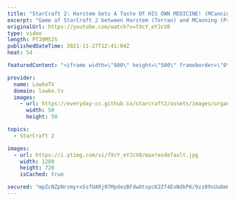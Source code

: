 ```yaml
---
title: "StarCraft 2: Harstem Gets A Taste Of HIS OWN MEDICINE! (MCanning vs Harstem)"
excerpt: "Game of StarCraft 2 between Harstem (Terran) and MCanning (Protoss). Normally Harstem plays with Protoss, but recently he's been practicing Terran as well.  If you have an awesome game of StarCraft 2 you can submit it to replays@lowko.tv and I might cast your game in the future.  MCanning on Twitch:"
originalUrl: https://youtube.com/watch?v=fXcY_eYJcV8
type: video
length: PT39M52S
publishedDateTime: 2021-11-27T12:41:04Z
heat: 54

featuredContent: "<iframe width=\"800\" height=\"500\" frameborder=\"0\" src=\"https://www.youtube.com/embed/fXcY_eYJcV8\" allow=\"accelerometer; autoplay; encrypted-media; gyroscope; picture-in-picture\" allowfullscreen></iframe>"

provider:
  name: LowkoTV
  domain: lowko.tv
  images:
    - url: https://everyday-cc.github.io/starcraft2/assets/images/organizations/lowko.tv-50x50.jpg
      width: 50
      height: 50

topics:
  - StarCraft 2

images:
  - url: https://i.ytimg.com/vi/fXcY_eYJcV8/maxresdefault.jpg
    width: 1280
    height: 720
    isCached: true

secured: "mpZcNZpNrsmy+xSsfUARj07MpdezBFdwOtspcK2Zf4ExNdkP6/9zz89sUu8m8YAW7S/XoSp6YfLDNQfP9TknvlOyFzt7gxTAdn49/6h3yRTJzEm6qPqSHCIW9TKVhpbG9d8RNnTwdeeQKVbaRrVyxqoA/j0b2qTDcOZvPnGndqOB01OGs+Uq5jSb17nWJLIWQ4by3GHv4G1g0LSWuDq3GBidRVqoMMqnEPGUVlRGqGoetgZLFAEWi6bMsTf0xD5MicornVOh2Wpy/JCLODPcxjtQ0Ml9Yje/SPI74Lxwi2nlHQeaN7pg9kHu+Qojb3UbHeShNYAv06lLvEd9NRJxSJ2cSifB9C5Sl+cMtgYcC3hwJZFqqTGu7equmVzQPufW9pGMaR/OelVaeuSpboRI7YHU+6+2k8UW0fQtxHWWt3s=;+/1LqvalqkWZlc+f3GjIcQ=="
---
```


